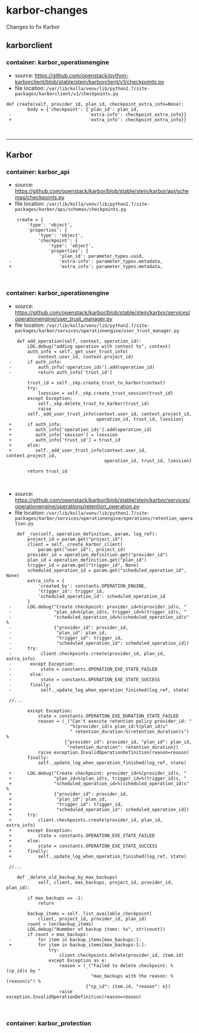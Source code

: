 # karbor-changes
Changes to fix Karbor

## karborclient

### container: karbor_operationengine
- source: https://github.com/openstack/python-karborclient/blob/stable/stein/karborclient/v1/checkpoints.py
- file location: `/var/lib/kolla/venv/lib/python2.7/site-packages/karborclient/v1/checkpoints.py`
```
def create(self, provider_id, plan_id, checkpoint_extra_info=None):
        body = {'checkpoint': {'plan_id': plan_id,
 -                             'extra-info': checkpoint_extra_info}}
 +                             'extra_info': checkpoint_extra_info}}
```
&nbsp;
____________________________________________________________________________________________________

## Karbor 

### container: karbor_api

- source: https://github.com/openstack/karbor/blob/stable/stein/karbor/api/schemas/checkpoints.py
- file location: `/var/lib/kolla/venv/lib/python2.7/site-packages/karbor/api/schemas/checkpoints.py`
```
    create = {
        'type': 'object',
        'properties': {
            'type': 'object',
            'checkpoint': {
                'type': 'object',
                'properties': {
                    'plan_id': parameter_types.uuid,
 -                  'extra-info': parameter_types.metadata,
 +                  'extra_info': parameter_types.metadata,
```
&nbsp;

### container: karbor_operationengine

- source: https://github.com/openstack/karbor/blob/stable/stein/karbor/services/operationengine/user_trust_manager.py
- file location: `/var/lib/kolla/venv/lib/python2.7/site-packages/karbor/services/operationengine/user_trust_manager.py`
```
    def add_operation(self, context, operation_id):
        LOG.debug("adding operation with context %s", context)
        auth_info = self._get_user_trust_info(
            context.user_id, context.project_id)
 -      if auth_info:
 -          auth_info['operation_ids'].add(operation_id)
 -          return auth_info['trust_id']

        trust_id = self._skp.create_trust_to_karbor(context)
        try:
            lsession = self._skp.create_trust_session(trust_id)
        except Exception:
            self._skp.delete_trust_to_karbor(trust_id)
            raise
        self._add_user_trust_info(context.user_id, context.project_id,
                                  operation_id, trust_id, lsession)
 +      if auth_info:
 +         auth_info['operation_ids'].add(operation_id)
 +         auth_info['session'] = lsession
 +         auth_info['trust_id'] = trust_id
 +      else:
 +         self._add_user_trust_info(context.user_id, context.project_id,
                                     operation_id, trust_id, lsession)

        return trust_id
```
&nbsp;

- source: https://github.com/openstack/karbor/blob/stable/stein/karbor/services/operationengine/operations/retention_operation.py
- file location: `/var/lib/kolla/venv/lib/python2.7/site-packages/karbor/services/operationengine/operations/retention_operation.py`
```
    def _run(self, operation_definition, param, log_ref):
        project_id = param.get("project_id")
        client = self._create_karbor_client(
            param.get("user_id"), project_id)
        provider_id = operation_definition.get("provider_id")
        plan_id = operation_definition.get("plan_id")
        trigger_id = param.get("trigger_id", None)
        scheduled_operation_id = param.get("scheduled_operation_id", None)
        extra_info = {
            'created_by': constants.OPERATION_ENGINE,
            'trigger_id': trigger_id,
            'scheduled_operation_id': scheduled_operation_id
        }
 -      LOG.debug("Create checkpoint: provider_id=%(provider_id)s, "
 -                "plan_id=%(plan_id)s, trigger_id=%(trigger_id)s, "
 -                "scheduled_operation_id=%(scheduled_operation_id)s" %
 -                {"provider_id": provider_id,
 -                 "plan_id": plan_id,
 -                 "trigger_id": trigger_id,
 -                 "scheduled_operation_id": scheduled_operation_id})
 -      try:
 -           client.checkpoints.create(provider_id, plan_id, extra_info)
 -       except Exception:
 -           state = constants.OPERATION_EXE_STATE_FAILED
 -       else:
 -           state = constants.OPERATION_EXE_STATE_SUCCESS
 -       finally:
 -           self._update_log_when_operation_finished(log_ref, state)

 //...

        except Exception:
            state = constants.OPERATION_EXE_DURATION_STATE_FAILED
            reason = (_("Can't execute retention policy provider_id: "
                        "%(provider_id)s plan_id:%(plan_id)s"
                        " retention_duration:%(retention_duration)s") %
                      {"provider_id": provider_id, "plan_id": plan_id,
                       "retention_duration": retention_duration})
            raise exception.InvalidOperationDefinition(reason=reason)
        finally:
            self._update_log_when_operation_finished(log_ref, state)

 +      LOG.debug("Create checkpoint: provider_id=%(provider_id)s, "
 +                "plan_id=%(plan_id)s, trigger_id=%(trigger_id)s, "
 +                "scheduled_operation_id=%(scheduled_operation_id)s" %
 +                {"provider_id": provider_id,
 +                 "plan_id": plan_id,
 +                 "trigger_id": trigger_id,
 +                 "scheduled_operation_id": scheduled_operation_id})
 +      try:
 +          client.checkpoints.create(provider_id, plan_id, extra_info)
 +      except Exception:
 +          state = constants.OPERATION_EXE_STATE_FAILED
 +      else:
 +          state = constants.OPERATION_EXE_STATE_SUCCESS
 +      finally:
 +          self._update_log_when_operation_finished(log_ref, state)

 //...

    def _delete_old_backup_by_max_backups(
            self, client, max_backups, project_id, provider_id, plan_id):

        if max_backups == -1:
            return

        backup_items = self._list_available_checkpoint(
            client, project_id, provider_id, plan_id)
        count = len(backup_items)
        LOG.debug("Nummber of backup items: %s", str(count))
        if count > max_backups:
 -          for item in backup_items[max_backups:]:
 +          for item in backup_items[max_backups-1:]:
                try:
                    client.checkpoints.delete(provider_id, item.id)
                except Exception as e:
                    reason = (_("Failed to delete checkpoint: %(cp_id)s by "
                                "max_backups with the reason: %(reason)s") %
                              {"cp_id": item.id, "reason": e})
                    raise exception.InvalidOperationDefinition(reason=reason)
```
&nbsp;

### container: karbor_protection